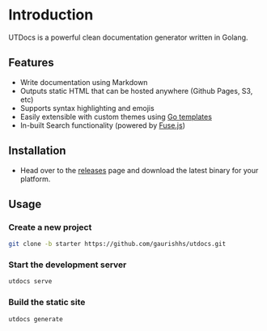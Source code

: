 # Introduction

UTDocs is a powerful clean documentation generator written in Golang.

## Features

- Write documentation using Markdown
- Outputs static HTML that can be hosted anywhere (Github Pages, S3, etc)
- Supports syntax highlighting and emojis
- Easily extensible with custom themes using [Go templates](https://pkg.go.dev/text/template)
- In-built Search functionality (powered by [Fuse.js](https://fusejs.io/))



## Installation
- Head over to the [releases](https://github.com/gaurishhs/utdocs/releases) page and download the latest binary for your platform.

## Usage

### Create a new project

```bash
git clone -b starter https://github.com/gaurishhs/utdocs.git
```

### Start the development server

```bash
utdocs serve
```

### Build the static site

```bash
utdocs generate
```

